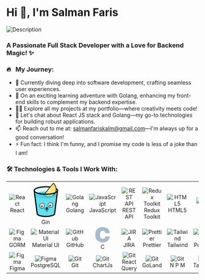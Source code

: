 # Hi 👋, I'm Salman Faris
<img src="img.webp" alt="Description" class="inline-image">


### A Passionate Full Stack Developer with a Love for Backend Magic! ✨

### 🔥 &nbsp; My Journey:

- 🔭 Currently diving deep into software development, crafting seamless user experiences.
- 🌱 On an exciting learning adventure with Golang, enhancing my front-end skills to complement my backend expertise.
- 👨‍💻 Explore all my projects at my portfolio—where creativity meets code!
- 💬 Let's chat about React JS stack and Golang—my go-to technologies for building robust applications.
- 📫 Reach out to me at: salmanfariskalm@gmail.com—I'm always up for a good conversation!
- ⚡ Fun fact: I think I'm funny, and I promise my code is less of a joke than I am!



### 🛠️ Technologies & Tools I Work With:

<table align="center">
  <tr>
    <td align="center"><img src="https://techstack-generator.vercel.app/react-icon.svg" alt="React" width="65" /><br>React</td>
    <td align="center"><img src="https://raw.githubusercontent.com/gin-gonic/logo/master/color.png" alt="Gin" width="65" /><br>Gin</td>
     <td align="center"><img src="https://miro.medium.com/v2/resize:fit:500/1*lSUb1T4YW1td0UskwsGZ1w.gif" alt="Golang" width="48" /><br>Golang</td>
    <td align="center"><img src="https://techstack-generator.vercel.app/js-icon.svg" alt="JavaScript" width="65" /><br>JavaScript</td>
    <td align="center"><img src="https://techstack-generator.vercel.app/restapi-icon.svg" alt="REST API" width="62" /><br>REST API</td>
    <td align="center"><img src="https://techstack-generator.vercel.app/redux-icon.svg" alt="Redux Toolkit" width="62" /><br>Redux Toolkit</td>
    <td align="center"><img src="https://skillicons.dev/icons?i=html" alt="HTML5" width="48" /><br>HTML5</td>
    <td align="center"><img src="https://skillicons.dev/icons?i=css" alt="CSS" width="48" /><br>CSS</td>
    <td align="center"><img src="https://skillicons.dev/icons?i=bootstrap" alt="Bootstrap" width="48" /><br>Bootstrap</td>
  </tr>
  <tr>
    <td align="center"><img src="https://avatars.githubusercontent.com/u/15127678?s=48&v=4" alt="Figma" width="40" /><br>GORM</td>
    <td align="center"><img src="https://cdn.jsdelivr.net/gh/devicons/devicon/icons/materialui/materialui-original.svg" height="40" alt="Material UI" /><br>Material UI</td>
    <td align="center"><img src="https://techstack-generator.vercel.app/github-icon.svg" alt="GitHub" width="65" /><br>GitHub</td>
    <td align="center"><img src="https://raw.githubusercontent.com/devicons/devicon/master/icons/c/c-original.svg" alt="C" width="40" /><br>C</td>
    <td align="center"><img src="https://w7.pngwing.com/pngs/935/1018/png-transparent-jira-cloud-macos-bigsur-icon-thumbnail.png" alt="JIRA" width="62" /><br>JIRA</td>
    <td align="center"><img src="https://techstack-generator.vercel.app/prettier-icon.svg" alt="Prettier" width="62" /><br>Prettier</td>
    <td align="center"><img src="https://skillicons.dev/icons?i=tailwind" alt="Tailwind" width="48" /><br>Tailwind</td>
    <td align="center"><img src="https://www.vectorlogo.zone/logos/getpostman/getpostman-icon.svg" alt="Postman" width="40" /><br>Postman</td>
    <td align="center"><img src="http://jwt.io/img/icon.svg" alt="JWT" width="62" /><br>JWT</td>
  
  </tr>
   <tr>
  <td align="center"><img src="https://www.vectorlogo.zone/logos/figma/figma-icon.svg" alt="Figma" width="40" /><br>Figma</td>
  <td align="center"><img src="https://camo.githubusercontent.com/8ac99a8f9df10832e35eb2fb7fad603424fa19b103551cdebf76cbae20d9ef0c/68747470733a2f2f736b696c6c69636f6e732e6465762f69636f6e733f693d706f737467726573" 
      alt="Figma" width="40" /><br>PostgreSQL</td>
  <td align="center"><img src="https://user-images.githubusercontent.com/25181517/192108372-f71d70ac-7ae6-4c0d-8395-51d8870c2ef0.png" alt="Git" width="48" /><br>Git</td>
  <td align="center"><img src="https://www.chartjs.org/docs/latest/favicon.ico" alt="Git" width="48" /><br>ChartJs</td>
  <td align="center"><img src="https://logowik.com/content/uploads/images/react-query1721251933.logowik.com.webp" alt="Git" width="48" /><br>React Query</td>
  <td align="center"><img src="https://seeklogo.com/images/G/goland-logo-A068661F80-seeklogo.com.png" alt="Git" width="48" /><br>GoLand</td>
  <td align="center"><img src="https://upload.wikimedia.org/wikipedia/commons/thumb/d/db/Npm-logo.svg/2560px-Npm-logo.svg.png" alt="Git" width="48" /><br>N P M</td> 
       <td align="center"><img src="https://tanstack.com/_build/assets/logo-color-600w-Bx4vtR8J.png" alt="Git" width="48" /><br>TanStack</td> 
  </tr>
</table>


